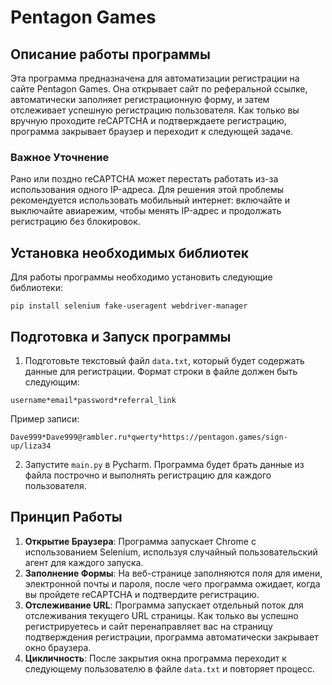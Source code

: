 # Pentagon Games

## Описание работы программы

Эта программа предназначена для автоматизации регистрации на сайте Pentagon Games. Она открывает сайт по реферальной ссылке, автоматически заполняет регистрационную форму, и затем отслеживает успешную регистрацию пользователя. Как только вы вручную проходите reCAPTCHA и подтверждаете регистрацию, программа закрывает браузер и переходит к следующей задаче.

### Важное Уточнение

Рано или поздно reCAPTCHA может перестать работать из-за использования одного IP-адреса. Для решения этой проблемы рекомендуется использовать мобильный интернет: включайте и выключайте авиарежим, чтобы менять IP-адрес и продолжать регистрацию без блокировок.

## Установка необходимых библиотек
Для работы программы необходимо установить следующие библиотеки:

```
pip install selenium fake-useragent webdriver-manager
```

## Подготовка и Запуск программы

1. Подготовьте текстовый файл `data.txt`, который будет содержать данные для регистрации. Формат строки в файле должен быть следующим:

```
username*email*password*referral_link
```
Пример записи:
```
Dave999*Dave999@rambler.ru*qwerty*https://pentagon.games/sign-up/liza34
```

2. Запустите `main.py` в Pycharm. Программа будет брать данные из файла построчно и выполнять регистрацию для каждого пользователя.

## Принцип Работы

1. **Открытие Браузера**: Программа запускает Chrome с использованием Selenium, используя случайный пользовательский агент для каждого запуска.
2. **Заполнение Формы**: На веб-странице заполняются поля для имени, электронной почты и пароля, после чего программа ожидает, когда вы пройдете reCAPTCHA и подтвердите регистрацию.
3. **Отслеживание URL**: Программа запускает отдельный поток для отслеживания текущего URL страницы. Как только вы успешно регистрируетесь и сайт перенаправляет вас на страницу подтверждения регистрации, программа автоматически закрывает окно браузера.
4. **Цикличность**: После закрытия окна программа переходит к следующему пользователю в файле `data.txt` и повторяет процесс.

